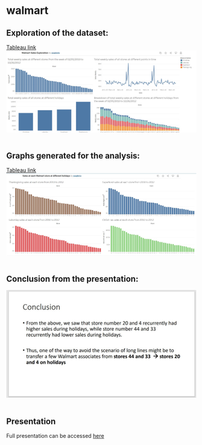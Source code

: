 # walmart
## Exploration of the dataset:<br>
[Tableau link](https://public.tableau.com/views/WalmartSalesExploration/Dashboard1?:language=en-US&publish=yes&:display_count=n&:origin=viz_share_link)
![My Image](https://github.com/parvatsapkota/walmart/blob/main/Dashboard.JPG)
<br><br>
## Graphs generated for the analysis:<br>
[Tableau link](https://public.tableau.com/views/SalesateachWalmartstoreatdifferentholidays/Dashboard1?:language=en-US&:display_count=n&:origin=viz_share_link)
![My Image](https://github.com/parvatsapkota/walmart/blob/main/Dashboard1.JPG)
<br><br>
## Conclusion from the presentation:<br>
![My Image](https://github.com/parvatsapkota/walmart/blob/main/conclusion.JPG)
<br><br>
## Presentation
Full presentation can be accessed [here](https://github.com/parvatsapkota/walmart/blob/main/Presentation.pdf)

